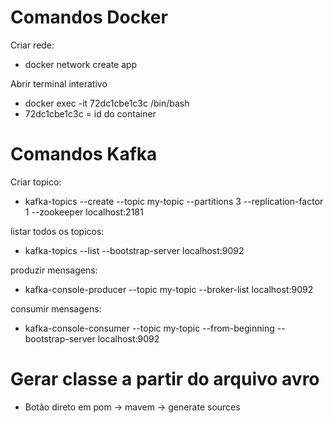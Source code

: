 # Comandos Docker
Criar rede:
- docker network create app

 Abrir terminal interativo
- docker exec -it 72dc1cbe1c3c /bin/bash
- 72dc1cbe1c3c  = id do container

# Comandos Kafka
Criar topico:
- kafka-topics --create --topic my-topic --partitions 3 --replication-factor 1 --zookeeper localhost:2181


listar todos os topicos:
- kafka-topics --list --bootstrap-server localhost:9092


produzir mensagens:
- kafka-console-producer --topic my-topic --broker-list localhost:9092

consumir mensagens:
- kafka-console-consumer --topic my-topic --from-beginning --bootstrap-server localhost:9092

# Gerar classe a partir do arquivo avro
- Botão direto em pom -> mavem -> generate sources



